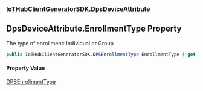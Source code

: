 ### [IoTHubClientGeneratorSDK](IoTHubClientGeneratorSDK.md 'IoTHubClientGeneratorSDK').[DpsDeviceAttribute](IoTHubClientGeneratorSDK.DpsDeviceAttribute.md 'IoTHubClientGeneratorSDK.DpsDeviceAttribute')

## DpsDeviceAttribute.EnrollmentType Property

The type of enrollment: Individual or Group

```csharp
public IoTHubClientGeneratorSDK.DPSEnrollmentType EnrollmentType { get; set; }
```

#### Property Value
[DPSEnrollmentType](IoTHubClientGeneratorSDK.DPSEnrollmentType.md 'IoTHubClientGeneratorSDK.DPSEnrollmentType')
